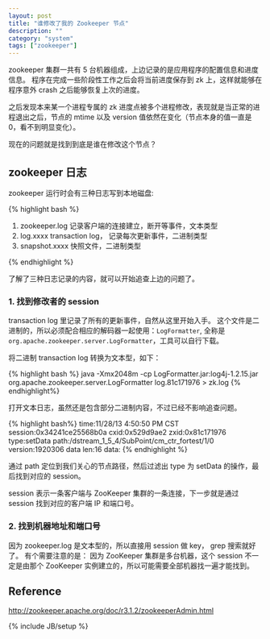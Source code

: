 ```yaml
---
layout: post
title: "谁修改了我的 Zookeeper 节点"
description: ""
category: "system"
tags: ["zookeeper"]
---
```

zookeeper 集群一共有 5 台机器组成，上边记录的是应用程序的配置信息和进度信息。 程序在完成一些阶段性工作之后会将当前进度保存到 zk 上，这样就能够在程序意外 crash 之后能够恢复上次的进度。

之后发现本来某一个进程专属的 zk 进度点被多个进程修改，表现就是当正常的进程退出之后，节点的 mtime 以及 version 值依然在变化（节点本身的值一直是 0，看不到明显变化）。

现在的问题就是找到到底是谁在修改这个节点？
## zookeeper 日志

zookeeper 运行时会有三种日志写到本地磁盘:

{% highlight bash %}

1. zookeeper.log 记录客户端的连接建立，断开等事件，文本类型
2. log.xxxx transaction log， 记录每次更新事件，二进制类型
3. snapshot.xxxx 快照文件，二进制类型

{% endhighlight %}

了解了三种日志记录的内容，就可以开始追查上边的问题了。

### 1. 找到修改者的 session

transaction log 里记录了所有的更新事件，自然从这里开始入手。 这个文件是二进制的，所以必须配合相应的解码器一起使用：`LogFormatter`, 全称是 `org.apache.zookeeper.server.LogFormatter`，工具可以自行下载。

将二进制 transaction log 转换为文本型，如下：

{% highlight bash %}
java -Xmx2048m -cp LogFormatter.jar:log4j-1.2.15.jar org.apache.zookeeper.server.LogFormatter log.81c171976 > zk.log
{% endhighlight%}

打开文本日志，虽然还是包含部分二进制内容，不过已经不影响追查问题。

{% highlight bash%}
time:11/28/13 4:50:50 PM CST session:0x34241ce25568b0a cxid:0x529d9ae2 zxid:0x81c171976 type:setData path:/dstream_1_5_4/SubPoint/cm_ctr_fortest/1/0 version:1920306 data len:16 data:
{% endhighlight %}

通过 path 定位到我们关心的节点路径，然后过滤出 type 为 setData 的操作，最后找到对应的 session。

session 表示一条客户端与 ZooKeeper 集群的一条连接，下一步就是通过 session 找到对应的客户端 IP 和端口号。

### 2. 找到机器地址和端口号

因为 zookeeper.log 是文本型的，所以直接用 session 做 key， grep 搜索就好了。 有个需要注意的是： 因为 ZooKeeper 集群是多台机器，这个 session 不一定是由那个 ZooKeeper 实例建立的，所以可能需要全部机器找一遍才能找到。

## Reference

http://zookeeper.apache.org/doc/r3.1.2/zookeeperAdmin.html

{% include JB/setup %}
